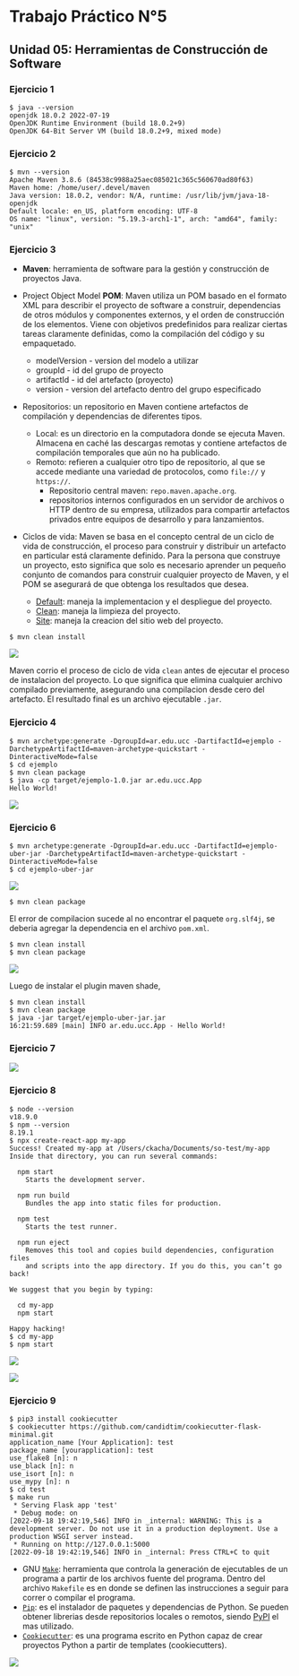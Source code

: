 # Trabajo Práctico N°5

## Unidad 05: Herramientas de Construcción de Software

### Ejercicio 1

```console
$ java --version
openjdk 18.0.2 2022-07-19
OpenJDK Runtime Environment (build 18.0.2+9)
OpenJDK 64-Bit Server VM (build 18.0.2+9, mixed mode)
```

### Ejercicio 2

```console
$ mvn --version
Apache Maven 3.8.6 (84538c9988a25aec085021c365c560670ad80f63)
Maven home: /home/user/.devel/maven
Java version: 18.0.2, vendor: N/A, runtime: /usr/lib/jvm/java-18-openjdk
Default locale: en_US, platform encoding: UTF-8
OS name: "linux", version: "5.19.3-arch1-1", arch: "amd64", family: "unix"
```

### Ejercicio 3

- **Maven**: herramienta de software para la gestión y construcción de proyectos Java.

- Project Object Model **POM**: Maven utiliza un POM basado en el formato
XML para describir el proyecto de software a construir, dependencias de
otros módulos y componentes externos, y el orden de construcción de los
elementos. Viene con objetivos predefinidos para realizar ciertas tareas
claramente definidas, como la compilación del código y su empaquetado.

  - modelVersion - version del modelo a utilizar
  - groupId - id del grupo de proyecto
  - artifactId - id del artefacto (proyecto)
  - version - version del artefacto dentro del grupo especificado

- Repositorios: un repositorio en Maven contiene artefactos de compilación y
dependencias de diferentes tipos.

	- Local: es un directorio en la computadora donde se ejecuta Maven. Almacena
	en caché las descargas remotas y contiene artefactos de compilación
	temporales que aún no ha publicado.
	- Remoto: refieren a cualquier otro tipo de repositorio, al que se accede
	mediante una variedad de protocolos, como `file://` y `https://`.
		- Repositorio central maven: `repo.maven.apache.org`.
		- repositorios internos configurados en un servidor de archivos o HTTP
		dentro de su empresa, utilizados para compartir artefactos privados entre
		equipos de desarrollo y para lanzamientos.

- Ciclos de vida: Maven se basa en el concepto central de un ciclo de vida de
construcción, el proceso para construir y distribuir un artefacto en
particular está claramente definido. Para la persona que construye un proyecto,
esto significa que solo es necesario aprender un pequeño conjunto de comandos
para construir cualquier proyecto de Maven, y el POM se asegurará de que
obtenga los resultados que desea.

	- [Default](https://maven.apache.org/guides/introduction/introduction-to-the-lifecycle.html#default-lifecycle):
	maneja la implementacion y el despliegue del proyecto.
	- [Clean](https://maven.apache.org/guides/introduction/introduction-to-the-lifecycle.html#clean-lifecycle):
	maneja la limpieza del proyecto.
	- [Site](https://maven.apache.org/guides/introduction/introduction-to-the-lifecycle.html#site-lifecycle):
	maneja la creacion del sitio web del proyecto.

```console
$ mvn clean install
```

![](../files/05/03-01.png)

Maven corrio el proceso de ciclo de vida `clean` antes de ejecutar el proceso de
instalacion del proyecto. Lo que significa que elimina cualquier archivo
compilado previamente, asegurando una compilacion desde cero del artefacto. El
resultado final es un archivo ejecutable `.jar`.

### Ejercicio 4

```console
$ mvn archetype:generate -DgroupId=ar.edu.ucc -DartifactId=ejemplo -DarchetypeArtifactId=maven-archetype-quickstart -DinteractiveMode=false
$ cd ejemplo
$ mvn clean package
$ java -cp target/ejemplo-1.0.jar ar.edu.ucc.App
Hello World!
```

![](../files/05/04-01.png)

### Ejercicio 6

```console
$ mvn archetype:generate -DgroupId=ar.edu.ucc -DartifactId=ejemplo-uber-jar -DarchetypeArtifactId=maven-archetype-quickstart -DinteractiveMode=false
$ cd ejemplo-uber-jar
```

![](../files/05/06-01.png)

```console
$ mvn clean package
```

El error de compilacion sucede al no encontrar el paquete `org.slf4j`, se
deberia agregar la dependencia en el archivo `pom.xml`.

```console
$ mvn clean install
$ mvn clean package
```

![](../files/05/06-02.png)

<!-- No me funciono la compilacion con classpaths -->

Luego de instalar el plugin maven shade,

```console
$ mvn clean install
$ mvn clean package
$ java -jar target/ejemplo-uber-jar.jar
16:21:59.689 [main] INFO ar.edu.ucc.App - Hello World!
```

### Ejercicio 7

![](../files/05/07-01.png)

### Ejercicio 8

```console
$ node --version
v18.9.0
$ npm --version
8.19.1
$ npx create-react-app my-app
Success! Created my-app at /Users/ckacha/Documents/so-test/my-app
Inside that directory, you can run several commands:

  npm start
    Starts the development server.

  npm run build
    Bundles the app into static files for production.

  npm test
    Starts the test runner.

  npm run eject
    Removes this tool and copies build dependencies, configuration files
    and scripts into the app directory. If you do this, you can’t go back!

We suggest that you begin by typing:

  cd my-app
  npm start

Happy hacking!
$ cd my-app
$ npm start
```

![](../files/05/08-01.png)

![](../files/05/08-02.png)

### Ejercicio 9

```console
$ pip3 install cookiecutter
$ cookiecutter https://github.com/candidtim/cookiecutter-flask-minimal.git
application_name [Your Application]: test
package_name [yourapplication]: test
use_flake8 [n]: n 
use_black [n]: n
use_isort [n]: n
use_mypy [n]: n
$ cd test
$ make run
 * Serving Flask app 'test'
 * Debug mode: on
[2022-09-18 19:42:19,546] INFO in _internal: WARNING: This is a development server. Do not use it in a production deployment. Use a production WSGI server instead.
 * Running on http://127.0.0.1:5000
[2022-09-18 19:42:19,546] INFO in _internal: Press CTRL+C to quit
```

- GNU [`Make`](https://www.gnu.org/software/make/): herramienta que controla la
generación de ejecutables de un programa a partir de los archivos fuente del
programa. Dentro del archivo `Makefile` es en donde se definen las instrucciones
a seguir para correr o compilar el programa.
- [`Pip`](https://pip.pypa.io/en/stable/): es el instalador de paquetes y
dependencias de Python. Se pueden obtener librerias desde repositorios
locales o remotos, siendo [PyPI](https://pypi.org/) el mas utilizado.
- [`Cookiecutter`](https://cookiecutter.readthedocs.io/en/stable/): es una
programa escrito en Python capaz de crear proyectos Python a partir de
templates (cookiecutters).

![](../files/05/09-01.png)
